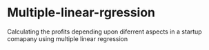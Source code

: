 # Multiple-linear-rgression
Calculating the profits depending upon diferrent aspects in a startup comapany using multiple linear regression

